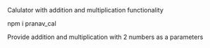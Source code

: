Calulator with addition and multiplication functionality

npm i pranav_cal

Provide addition and multiplication with 2 numbers as a parameters